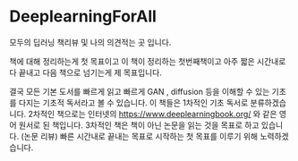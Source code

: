 # DeeplearningForAll
모두의 딥러닝 책리뷰 및 나의 의견적는 곳 입니다.

책에 대해 정리하는게 첫 목표이고 이 책이 정리하는 첫번째책이고 아주 짧은 시간내로 다 끝내고 다음 책으로 넘기는게 제 목표입니다.

결국 모든 기본 도서를 빠르게 읽고 빠르게 GAN , diffusion 등을 이해할 수 있는 기초를 다지는 기초적 독서라고 볼 수 있습니다.
이 책들은 1차적인 기초 독서로 분류하겠습니다.
2차적인 책으로는 인터넷의 https://www.deeplearningbook.org/ 와 같은 영어 원서로 된 책입니다.
3차적인 책은 책이 아닌 논문을 읽는 것을 목표로 하고 있습니다. (논문 리뷰)
빠른 시간내로 끝내는 목표로 시작하는 첫 목표를 이루기 위해 노력하겠습니다.
